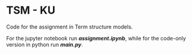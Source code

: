 # TSM - KU

Code for the assignment in Term structure models.

For the jupyter notebook run _**assignment.ipynb**_, while for the code-only 
version in python run _**main.py**_.
